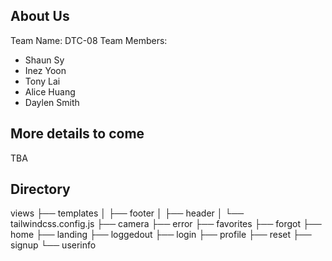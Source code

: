 ## About Us
Team Name: DTC-08
Team Members: 
- Shaun Sy
- Inez Yoon
- Tony Lai
- Alice Huang
- Daylen Smith
## More details to come
TBA

## Directory
views
├── templates
│   ├── footer
│   ├── header
│   └── tailwindcss.config.js
├── camera
├── error
├── favorites
├── forgot
├── home
├── landing
├── loggedout
├── login
├── profile
├── reset
├── signup
└── userinfo
